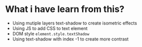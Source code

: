 # What i have learn from this?  
- Using mutiple layers text-shadow to create isometric effects
- Using JS to add CSS to text element
- DOM style ```element.style.textShadow```
- Using text-shadow with index -1 to create more contrast
